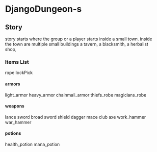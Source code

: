 # DjangoDungeon-s


## Story 
story starts where the group or a 
player starts inside a small town.
inside the town are multiple small buildings
a tavern, a blacksmith, a herbalist shop, 






### Items List 
rope 
lockPick


#### armors
light_armor 
heavy_armor 
chainmail_armor 
thiefs_robe 
magicians_robe


#### weapons
lance 
sword 
broad sword
shield
dagger 
mace 
club 
axe 
work_hammer 
war_hammer 

#### potions 

health_potion
mana_potion





